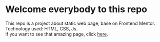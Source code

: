 # Welcome everybody to this repo

This repo is a project about static web page, base on Frontend Mentor. <br/>
Technology used: HTML, CSS, Js. <br />
If you want to see that amazing page, click [here](https://drinkwater30m.github.io/First-Repo-In-Github).
